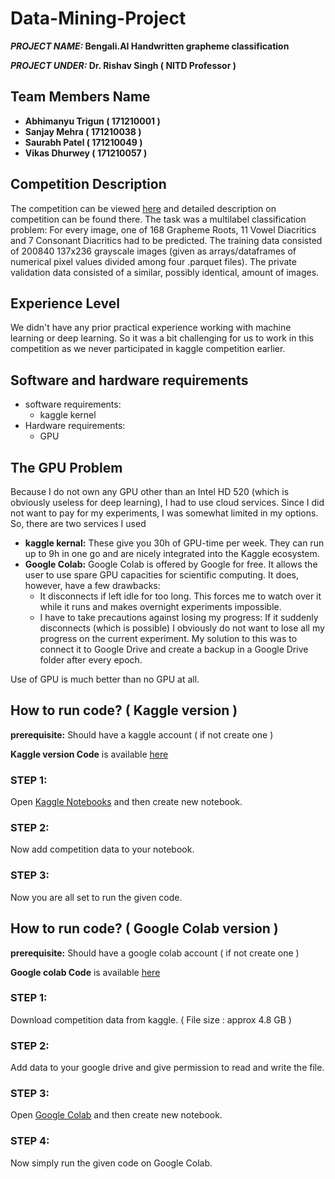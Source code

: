 # Data-Mining-Project
**_PROJECT NAME:_  Bengali.AI Handwritten grapheme classification**


**_PROJECT UNDER:_ Dr. Rishav Singh ( NITD Professor )**

## Team Members Name
- **Abhimanyu Trigun ( 171210001 )**
- **Sanjay Mehra ( 171210038 )**
- **Saurabh Patel ( 171210049 )**
- **Vikas Dhurwey ( 171210057 )**

## Competition Description
The competition can be viewed [here](https://www.kaggle.com/c/bengaliai-cv19) and detailed description on competition can be found there. The task was a multilabel classification problem: For every image, one of 168 Grapheme Roots, 11 Vowel Diacritics and 7 Consonant Diacritics had to be predicted. The training data consisted of 200840 137x236 grayscale images (given as arrays/dataframes of numerical pixel values divided among four .parquet files). The private validation data consisted of a similar, possibly identical, amount of images.



## Experience Level
We didn't have any prior practical experience working with machine learning or deep learning. So it was a bit challenging for us to work in this competition as we never participated in kaggle competition earlier.

## Software and hardware requirements
 - software requirements:
   - kaggle kernel
 - Hardware requirements:
   - GPU

## The GPU Problem
Because I do not own any GPU other than an Intel HD 520 (which is obviously useless for deep learning), I had to use cloud services. Since I did not want to pay for my experiments, I was somewhat limited in my options. So, there are two services I used
- **kaggle kernal:** These give you 30h of GPU-time per week. They can run up to 9h in one go and are nicely integrated into the Kaggle ecosystem.
- **Google Colab:** Google Colab is offered by Google for free. It allows the user to use spare GPU capacities for scientific computing. It does, however, have a few drawbacks:
  - It disconnects if left idle for too long. This forces me to watch over it while it runs and makes overnight experiments impossible.
  - I have to take precautions against losing my progress: If it suddenly disconnects (which is possible) I obviously do not want to lose all my progress on the current experiment. My solution to this was to connect it to Google Drive and create a backup in a Google Drive folder after every epoch.
  
Use of GPU is much better than no GPU at all.
  
  
## How to run code? ( Kaggle version )
**prerequisite:** Should have a kaggle account ( if not create one )

**Kaggle version Code** is available [here](https://github.com/sanjay-mehra/Data-Mining-Project/blob/master/Bengali_CNN.ipynb)

### STEP 1: 
Open [Kaggle Notebooks](https://www.kaggle.com/notebooks) and then create new notebook.

### STEP 2:
Now add competition data to your notebook.

### STEP 3:
Now you are all set to run the given code.


## How to run code? ( Google Colab version )
**prerequisite:** Should have a google colab account ( if not create one )

**Google colab Code** is available [here](https://github.com/sanjay-mehra/Data-Mining-Project/)

### STEP 1: 
Download competition data from kaggle. ( File size : approx 4.8 GB )

### STEP 2:
Add data to your google drive and give permission to read and write the file.

### STEP 3: 
Open [Google Colab](https://colab.research.google.com/) and then create new notebook.

### STEP 4:
Now simply run the given code on Google Colab.





